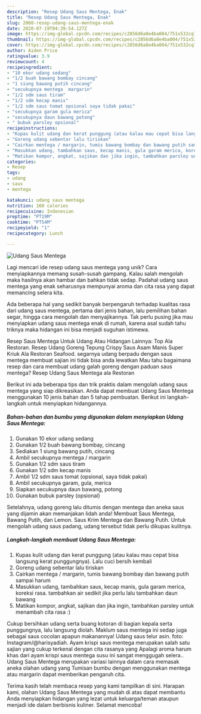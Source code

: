 ```yaml
---
description: "Resep Udang Saus Mentega, Enak"
title: "Resep Udang Saus Mentega, Enak"
slug: 2060-resep-udang-saus-mentega-enak
date: 2020-07-19T04:39:54.127Z
image: https://img-global.cpcdn.com/recipes/c2856d6a8e4ba004/751x532cq70/udang-saus-mentega-foto-resep-utama.jpg
thumbnail: https://img-global.cpcdn.com/recipes/c2856d6a8e4ba004/751x532cq70/udang-saus-mentega-foto-resep-utama.jpg
cover: https://img-global.cpcdn.com/recipes/c2856d6a8e4ba004/751x532cq70/udang-saus-mentega-foto-resep-utama.jpg
author: Aiden Price
ratingvalue: 3.9
reviewcount: 4
recipeingredient:
- "10 ekor udang sedang"
- "1/2 buah bawang bombay cincang"
- "1 siung bawang putih cincang"
- "secukupnya mentega  margarin"
- "1/2 sdm saus tiram"
- "1/2 sdm kecap manis"
- "1/2 sdm saus tomat opsional saya tidak pakai"
- "secukupnya garam gula merica"
- "secukupnya daun bawang potong"
- " bubuk parsley opsional"
recipeinstructions:
- "Kupas kulit udang dan kerat punggung (atau kalau mau cepat bisa langsung kerat punggungnya). Lalu cuci bersih kembali"
- "Goreng udang sebentar lalu tiriskan"
- "Cairkan mentega / margarin, tumis bawang bombay dan bawang putih sampai harum"
- "Masukkan udang, tambahkan saus, kecap manis, gula garam merica, koreksi rasa. tambahkan air sedikit jika perlu lalu tambahkan daun bawang"
- "Matikan kompor, angkat, sajikan dan jika ingin, tambahkan parsley untuk menambah cita rasa :)"
categories:
- Resep
tags:
- udang
- saus
- mentega

katakunci: udang saus mentega 
nutrition: 160 calories
recipecuisine: Indonesian
preptime: "PT19M"
cooktime: "PT54M"
recipeyield: "1"
recipecategory: Lunch

---
```



![Udang Saus Mentega](https://img-global.cpcdn.com/recipes/c2856d6a8e4ba004/751x532cq70/udang-saus-mentega-foto-resep-utama.jpg)

Lagi mencari ide resep udang saus mentega yang unik? Cara menyiapkannya memang susah-susah gampang. Kalau salah mengolah maka hasilnya akan hambar dan bahkan tidak sedap. Padahal udang saus mentega yang enak seharusnya mempunyai aroma dan cita rasa yang dapat memancing selera kita.

Ada beberapa hal yang sedikit banyak berpengaruh terhadap kualitas rasa dari udang saus mentega, pertama dari jenis bahan, lalu pemilihan bahan segar, hingga cara mengolah dan menyajikannya. Tak perlu pusing jika mau menyiapkan udang saus mentega enak di rumah, karena asal sudah tahu triknya maka hidangan ini bisa menjadi suguhan istimewa.

Resep Saus Mentega Untuk Udang Atau Hidangan Lainnya: Top Ala Restoran. Resep Udang Goreng Tepung Crispy Saus Asam Manis Super Kriuk Ala Restoran Seafood. segarnya udang berpadu dengan saus mentega membuat sajian ini tidak bisa anda lewatkan Mau tahu bagaimana resep dan cara membuat udang galah goreng dengan paduan saus mentega? Resep Udang Saus Mentega ala Restoran


Berikut ini ada beberapa tips dan trik praktis dalam mengolah udang saus mentega yang siap dikreasikan. Anda dapat membuat Udang Saus Mentega menggunakan 10 jenis bahan dan 5 tahap pembuatan. Berikut ini langkah-langkah untuk menyiapkan hidangannya.

<!--inarticleads1-->

##### Bahan-bahan dan bumbu yang digunakan dalam menyiapkan Udang Saus Mentega:

1. Gunakan 10 ekor udang sedang
1. Gunakan 1/2 buah bawang bombay, cincang
1. Sediakan 1 siung bawang putih, cincang
1. Ambil secukupnya mentega / margarin
1. Gunakan 1/2 sdm saus tiram
1. Gunakan 1/2 sdm kecap manis
1. Ambil 1/2 sdm saus tomat (opsional, saya tidak pakai)
1. Ambil secukupnya garam, gula, merica
1. Siapkan secukupnya daun bawang, potong
1. Gunakan  bubuk parsley (opsional)


Setelahnya, udang goreng lalu ditumis dengan mentega dan aneka saus yang dijamin akan memanjakan lidah anda! Membuat Saus Mentega, Bawang Putih, dan Lemon. Saus Krim Mentega dan Bawang Putih. Untuk mengolah udang saus padang, udang tersebut tidak perlu dikupas kulitnya. 

<!--inarticleads2-->

##### Langkah-langkah membuat Udang Saus Mentega:

1. Kupas kulit udang dan kerat punggung (atau kalau mau cepat bisa langsung kerat punggungnya). Lalu cuci bersih kembali
1. Goreng udang sebentar lalu tiriskan
1. Cairkan mentega / margarin, tumis bawang bombay dan bawang putih sampai harum
1. Masukkan udang, tambahkan saus, kecap manis, gula garam merica, koreksi rasa. tambahkan air sedikit jika perlu lalu tambahkan daun bawang
1. Matikan kompor, angkat, sajikan dan jika ingin, tambahkan parsley untuk menambah cita rasa :)


Cukup bersihkan udang serta buang kotoran di bagian kepala serta punggungnya, lalu langsung diolah. Maklum saus mentega ini sedap juga sebagai saus cocolan apapun makanannya! Udang saus telur asin. foto: Instagram/@harisyadiah. Ayam krispi saus mentega merupakan salah satu sajian yang cukup terkenal dengan cita rasanya yang Apalagi aroma harum khas dari ayam krispi saus mentega susu ini sangat menggugah selera.. Udang Saus Mentega merupakan variasi lainnya dalam cara memasak aneka olahan udang yang Tumisan bumbu dengan menggunakan mentega atau margarin dapat memberikan pengaruh cita. 

Terima kasih telah membaca resep yang kami tampilkan di sini. Harapan kami, olahan Udang Saus Mentega yang mudah di atas dapat membantu Anda menyiapkan hidangan yang lezat untuk keluarga/teman ataupun menjadi ide dalam berbisnis kuliner. Selamat mencoba!

